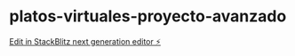 # platos-virtuales-proyecto-avanzado

[Edit in StackBlitz next generation editor ⚡️](https://stackblitz.com/~/github.com/ale0009/platos-virtuales-proyecto-avanzado)